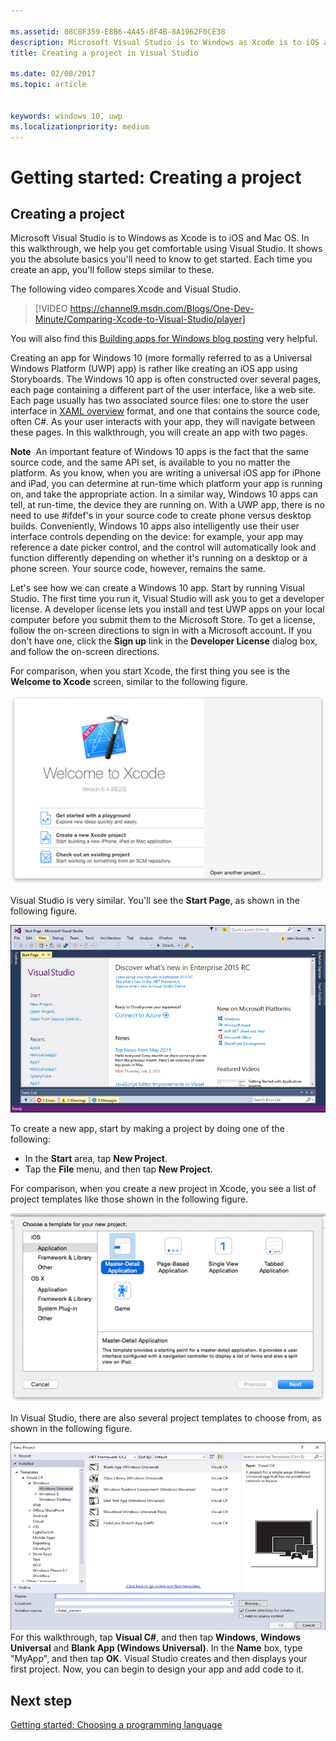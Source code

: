 ```yaml
---

ms.assetid: 08C8F359-E8B6-4A45-8F4B-8A1962F0CE38
description: Microsoft Visual Studio is to Windows as Xcode is to iOS and Mac OS. In this walkthrough, we help you get comfortable using Visual Studio.
title: Creating a project in Visual Studio

ms.date: 02/08/2017
ms.topic: article


keywords: windows 10, uwp
ms.localizationpriority: medium
---
```


# Getting started: Creating a project

## Creating a project

Microsoft Visual Studio is to Windows as Xcode is to iOS and Mac OS. In this walkthrough, we help you get comfortable using Visual Studio. It shows you the absolute basics you'll need to know to get started. Each time you create an app, you'll follow steps similar to these.

The following video compares Xcode and Visual Studio.

> [!VIDEO https://channel9.msdn.com/Blogs/One-Dev-Minute/Comparing-Xcode-to-Visual-Studio/player]

You will also find this [Building apps for Windows blog posting](https://blogs.windows.com/buildingapps/2016/01/27/visual-studio-walkthrough-for-ios-developers/) very helpful.

Creating an app for Windows 10 (more formally referred to as a Universal Windows Platform (UWP) app) is rather like creating an iOS app using Storyboards. The Windows 10 app is often constructed over several pages, each page containing a different part of the user interface, like a web site. Each page usually has two associated source files: one to store the user interface in [XAML overview](https://msdn.microsoft.com/library/windows/apps/mt185595) format, and one that contains the source code, often C#. As your user interacts with your app, they will navigate between these pages. In this walkthrough, you will create an app with two pages.

**Note**  An important feature of Windows 10 apps is the fact that the same source code, and the same API set, is available to you no matter the platform. As you know, when you are writing a universal iOS app for iPhone and iPad, you can determine at run-time which platform your app is running on, and take the appropriate action. In a similar way, Windows 10 apps can tell, at run-time, the device they are running on. With a UWP app, there is no need to use \#ifdef's in your source code to create phone versus desktop builds. Conveniently, Windows 10 apps also intelligently use their user interface controls depending on the device: for example, your app may reference a date picker control, and the control will automatically look and function differently depending on whether it's running on a desktop or a phone screen. Your source code, however, remains the same.

Let's see how we can create a Windows 10 app. Start by running Visual Studio. The first time you run it, Visual Studio will ask you to get a developer license. A developer license lets you install and test UWP apps on your local computer before you submit them to the Microsoft Store. To get a license, follow the on-screen directions to sign in with a Microsoft account. If you don't have one, click the **Sign up** link in the **Developer License** dialog box, and follow the on-screen directions.

For comparison, when you start Xcode, the first thing you see is the **Welcome to Xcode** screen, similar to the following figure.

![xcode welcome screen](images/ios-to-uwp/ios-to-uwp-xcode-welcome.png)

Visual Studio is very similar. You'll see the **Start Page**, as shown in the following figure.

![visual studio start screen](images/ios-to-uwp/ios-to-uwp-vs-welcome.png)

To create a new app, start by making a project by doing one of the following:

-   In the **Start** area, tap **New Project**.
-   Tap the **File** menu, and then tap **New Project**.

For comparison, when you create a new project in Xcode, you see a list of project templates like those shown in the following figure.

![xcode new project dialog box](images/ios-to-uwp/ios-to-uwp-xcode-choose-template.png)

In Visual Studio, there are also several project templates to choose from, as shown in the following figure.

![visual studio new project dialog box](images/ios-to-uwp/ios-to-uwp-vs-choose-template.png)
For this walkthrough, tap **Visual C#**, and then tap **Windows**, **Windows Universal** and **Blank App (Windows Universal)**. In the **Name** box, type "MyApp", and then tap **OK**. Visual Studio creates and then displays your first project. Now, you can begin to design your app and add code to it.

## Next step

[Getting started: Choosing a programming language](getting-started-choosing-a-programming-language.md)
